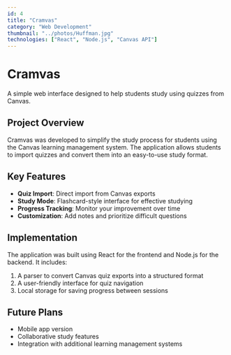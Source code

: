 ```yaml
---
id: 4
title: "Cramvas"
category: "Web Development"
thumbnail: "../photos/Huffman.jpg"
technologies: ["React", "Node.js", "Canvas API"]
---
```


# Cramvas

A simple web interface designed to help students study using quizzes from Canvas.

## Project Overview

Cramvas was developed to simplify the study process for students using the Canvas learning management system. The application allows students to import quizzes and convert them into an easy-to-use study format.

## Key Features

- **Quiz Import**: Direct import from Canvas exports
- **Study Mode**: Flashcard-style interface for effective studying
- **Progress Tracking**: Monitor your improvement over time
- **Customization**: Add notes and prioritize difficult questions

## Implementation

The application was built using React for the frontend and Node.js for the backend. It includes:

1. A parser to convert Canvas quiz exports into a structured format
2. A user-friendly interface for quiz navigation
3. Local storage for saving progress between sessions

## Future Plans

- Mobile app version
- Collaborative study features
- Integration with additional learning management systems

